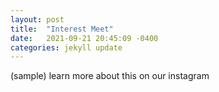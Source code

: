 ```yaml
---
layout: post
title:  "Interest Meet"
date:   2021-09-21 20:45:09 -0400
categories: jekyll update
---
```

(sample) learn more about this on our instagram 



[jekyll-docs]: https://jekyllrb.com/docs/home
[jekyll-gh]:   https://github.com/jekyll/jekyll
[jekyll-talk]: https://talk.jekyllrb.com/
